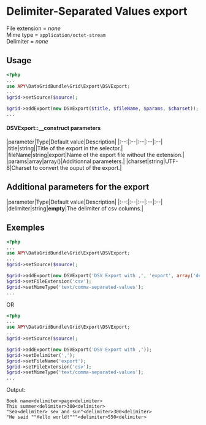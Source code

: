 Delimiter-Separated Values export
=================================

File extension = _none_  
Mime type = `application/octet-stream`  
Delimiter = _none_

## Usage
```php
<?php
...
use APY\DataGridBundle\Grid\Export\DSVExport; 
...
$grid->setSource($source);

$grid->addExport(new DSVExport($title, $fileName, $params, $charset));
...
```

#### DSVExport::__construct parameters

|parameter|Type|Default value|Description|
|:--:|:--|:--|:--|:--|
|title|string||Title of the export in the selector.|
|fileName|string|export|Name of the export file without the extension.|
|params|array|array()|Additionnal parameters.|
|charset|string|UTF-8|Charset to convert the ouput of the export.|

## Additional parameters for the export

|parameter|Type|Default value|Description|
|:--:|:--|:--|:--|:--|
|delimiter|string|__empty__|The delimiter of csv columns.|

## Exemples
```php
<?php
...
use APY\DataGridBundle\Grid\Export\DSVExport; 
...
$grid->setSource($source);

$grid->addExport(new DSVExport('DSV Export with ,', 'export', array('delimiter' => ',')));
$grid->setFileExtension('csv');
$grid->setMimeType('text/comma-separated-values');
...
```

OR

```php
<?php
...
use APY\DataGridBundle\Grid\Export\DSVExport; 
...
$grid->setSource($source);

$grid->addExport(new DSVExport('DSV Export with ,'));
$grid->setDelimiter(',');
$grid->setFileName('export');
$grid->setFileExtension('csv');
$grid->setMimeType('text/comma-separated-values');
...
```

Output:

```
Book name<delimiter>page<delimiter>
This summer<delimiter>300<delimiter>
"Sea<delimiter> sex and sun"<delimiter>300<delimiter>
"He said ""Hello world!"""<delimiter>550<delimiter>
```